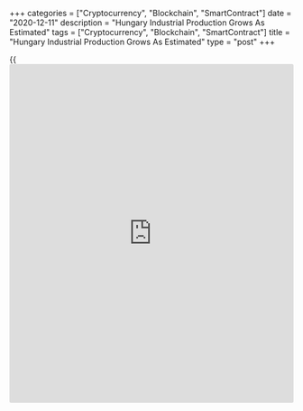 +++
categories = ["Cryptocurrency", "Blockchain", "SmartContract"]
date = "2020-12-11"
description = "Hungary Industrial Production Grows As Estimated"
tags = ["Cryptocurrency", "Blockchain", "SmartContract"]
title = "Hungary Industrial Production Grows As Estimated"
type = "post"
+++

{{<iframe id="large-banner" src="https://www.bounty.group/#slide=7.0" width="100%" height="600" scrolling="no" style="border: 0px solid rgb(216, 221, 230); border-radius: 3px;">}}

Hungary's industrial production grew in October, as initially estimated,
data from the Hungarian Central Statistical Office showed on Friday.

Industrial production grew a working-day adjusted 2.7 percent year-on-
year in October, after a 1.0 percent decrease in September, as
estimated.

The industrial production volume increased 0.6 percent yearly in October
after a 2.2 percent rise in September, as initially estimated.

Output in manufacturing rose 1.2 percent in October and those of energy
industry grew 5.8 percent.

Meanwhile, production in the mining and quarrying declined 34.0 percent.

On a seasonally adjusted basis, industrial production rose 2.8 percent
monthly in October, following a 2.3 percent gain in the prior month, in
line with economists' expectation.

For comments and feedback [contact](https://www.playgroundfx.com/contact/): editorial@rtt[news](https://www.letsplayfx.com/blog/forex-news-website/).com

[Economic News][1]

 **What parts of the world are seeing the best (and worst) economic
performances lately? Click[here][2] to check out our [Econ Scorecard][2]
and find out! See up-to-the-moment [ranking](https://www.playgroundfx.com/blog/crypto-exchange-ranking/)s for the best and worst
performers in [GDP][2], [unemployment rate][3], [inflation][4] and much
more.**

   1. www.rtt[news](https://www.letsplayfx.com/blog/forex-news-website/).com/Content/EconomicNews.aspx
   2. www.rtt[news](https://www.letsplayfx.com/blog/forex-news-website/).com/economic-scorecard/world-rank/GDP/highest-performance.aspx
   3. www.rtt[news](https://www.letsplayfx.com/blog/forex-news-website/).com/economic-scorecard/world-rank/unemployment-rate/lowest-performance.aspx
   4. www.rtt[news](https://www.letsplayfx.com/blog/forex-news-website/).com/economic-scorecard/world-rank/CPI/highest-performance.aspx